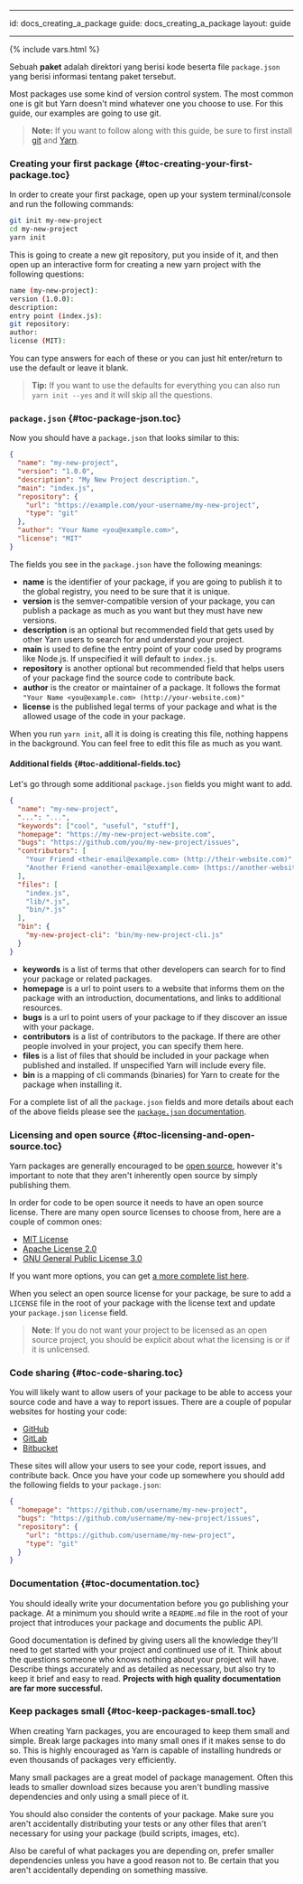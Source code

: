 * * *

id: docs_creating_a_package guide: docs_creating_a_package layout: guide

* * *

{% include vars.html %}

Sebuah **paket** adalah direktori yang berisi kode beserta file `package.json` yang berisi informasi tentang paket tersebut.

Most packages use some kind of version control system. The most common one is git but Yarn doesn't mind whatever one you choose to use. For this guide, our examples are going to use git.

> **Note:** If you want to follow along with this guide, be sure to first install [git](https://git-scm.com/book/en/v2/Getting-Started-Installing-Git) and [Yarn]({{url_base}}/docs/install).

### Creating your first package [](#toc-creating-your-first-package){#toc-creating-your-first-package.toc}

In order to create your first package, open up your system terminal/console and run the following commands:

```sh
git init my-new-project
cd my-new-project
yarn init
```

This is going to create a new git repository, put you inside of it, and then open up an interactive form for creating a new yarn project with the following questions:

```sh
name (my-new-project):
version (1.0.0):
description:
entry point (index.js):
git repository:
author:
license (MIT):
```

You can type answers for each of these or you can just hit enter/return to use the default or leave it blank.

> **Tip:** If you want to use the defaults for everything you can also run `yarn init --yes` and it will skip all the questions.

### `package.json` [](#toc-package-json){#toc-package-json.toc}

Now you should have a `package.json` that looks similar to this:

```json
{
  "name": "my-new-project",
  "version": "1.0.0",
  "description": "My New Project description.",
  "main": "index.js",
  "repository": {
    "url": "https://example.com/your-username/my-new-project",
    "type": "git"
  },
  "author": "Your Name <you@example.com>",
  "license": "MIT"
}
```

The fields you see in the `package.json` have the following meanings:

- **name** is the identifier of your package, if you are going to publish it to the global registry, you need to be sure that it is unique.
- **version** is the semver-compatible version of your package, you can publish a package as much as you want but they must have new versions.
- **description** is an optional but recommended field that gets used by other Yarn users to search for and understand your project.
- **main** is used to define the entry point of your code used by programs like Node.js. If unspecified it will default to `index.js`.
- **repository** is another optional but recommended field that helps users of your package find the source code to contribute back.
- **author** is the creator or maintainer of a package. It follows the format `"Your Name <you@example.com> (http://your-website.com)"`
- **license** is the published legal terms of your package and what is the allowed usage of the code in your package.

When you run `yarn init`, all it is doing is creating this file, nothing happens in the background. You can feel free to edit this file as much as you want.

#### Additional fields [](#toc-additional-fields){#toc-additional-fields.toc}

Let's go through some additional `package.json` fields you might want to add.

```json
{
  "name": "my-new-project",
  "...": "...",
  "keywords": ["cool", "useful", "stuff"],
  "homepage": "https://my-new-project-website.com",
  "bugs": "https://github.com/you/my-new-project/issues",
  "contributors": [
    "Your Friend <their-email@example.com> (http://their-website.com)",
    "Another Friend <another-email@example.com> (https://another-website.org)"
  ],
  "files": [
    "index.js",
    "lib/*.js",
    "bin/*.js"
  ],
  "bin": {
    "my-new-project-cli": "bin/my-new-project-cli.js"
  }
}
```

- **keywords** is a list of terms that other developers can search for to find your package or related packages.
- **homepage** is a url to point users to a website that informs them on the package with an introduction, documentations, and links to additional resources.
- **bugs** is a url to point users of your package to if they discover an issue with your package.
- **contributors** is a list of contributors to the package. If there are other people involved in your project, you can specify them here.
- **files** is a list of files that should be included in your package when published and installed. If unspecified Yarn will include every file.
- **bin** is a mapping of cli commands (binaries) for Yarn to create for the package when installing it.

For a complete list of all the `package.json` fields and more details about each of the above fields please see the [`package.json` documentation]({{url_base}}/docs/package-json).

### Licensing and open source [](#toc-licensing-and-open-source){#toc-licensing-and-open-source.toc}

Yarn packages are generally encouraged to be [open source](https://opensource.org/definition), however it's important to note that they aren't inherently open source by simply publishing them.

In order for code to be open source it needs to have an open source license. There are many open source licenses to choose from, here are a couple of common ones:

- [MIT License](http://choosealicense.com/licenses/mit/)
- [Apache License 2.0](http://choosealicense.com/licenses/apache-2.0/)
- [GNU General Public License 3.0](http://choosealicense.com/licenses/gpl-3.0/)

If you want more options, you can get [a more complete list here](http://choosealicense.com/licenses/).

When you select an open source license for your package, be sure to add a `LICENSE` file in the root of your package with the license text and update your `package.json` `license` field.

> **Note**: If you do not want your project to be licensed as an open source project, you should be explicit about what the licensing is or if it is unlicensed.

### Code sharing [](#toc-code-sharing){#toc-code-sharing.toc}

You will likely want to allow users of your package to be able to access your source code and have a way to report issues. There are a couple of popular websites for hosting your code:

- [GitHub](https://github.com)
- [GitLab](https://about.gitlab.com/)
- [Bitbucket](https://bitbucket.org/)

These sites will allow your users to see your code, report issues, and contribute back. Once you have your code up somewhere you should add the following fields to your `package.json`:

```json
{
  "homepage": "https://github.com/username/my-new-project",
  "bugs": "https://github.com/username/my-new-project/issues",
  "repository": {
    "url": "https://github.com/username/my-new-project",
    "type": "git"
  }
}
```

### Documentation [](#toc-documentation){#toc-documentation.toc}

You should ideally write your documentation before you go publishing your package. At a minimum you should write a `README.md` file in the root of your project that introduces your package and documents the public API.

Good documentation is defined by giving users all the knowledge they'll need to get started with your project and continued use of it. Think about the questions someone who knows nothing about your project will have. Describe things accurately and as detailed as necessary, but also try to keep it brief and easy to read. **Projects with high quality documentation are far more successful.**

### Keep packages small [](#toc-keep-packages-small){#toc-keep-packages-small.toc}

When creating Yarn packages, you are encouraged to keep them small and simple. Break large packages into many small ones if it makes sense to do so. This is highly encouraged as Yarn is capable of installing hundreds or even thousands of packages very efficiently.

Many small packages are a great model of package management. Often this leads to smaller download sizes because you aren't bundling massive dependencies and only using a small piece of it.

You should also consider the contents of your package. Make sure you aren't accidentally distributing your tests or any other files that aren't necessary for using your package (build scripts, images, etc).

Also be careful of what packages you are depending on, prefer smaller dependencies unless you have a good reason not to. Be certain that you aren't accidentally depending on something massive.